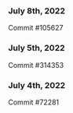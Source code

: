 ### July 8th, 2022

Commit #105627

### July 5th, 2022

Commit #314353


### July 4th, 2022

Commit #72281
